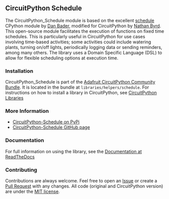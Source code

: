 ## CircuitPython Schedule

The CircuitPython_Schedule module is based on the excellent [schedule](https://pypi.org/project/schedule/) CPython module by [Dan Bader](https://pypi.org/user/dbader/), modified for CircuitPython by [Nathan Byrd](https://github.com/cognitivegears).  This open-source module facilitates the execution of functions on fixed time schedules. This is particularly useful in CircuitPython for use cases involving time-based activities; some activities could include watering plants, turning on/off lights, periodically logging data or sending reminders, among many others. The library uses a Domain Specific Language (DSL) to allow for flexible scheduling options at execution time.

### Installation

CircuitPython_Schedule is part of the [Adafruit CircuitPython Community Bundle](https://github.com/adafruit/CircuitPython_Community_Bundle). It is located in the bundle at `libraries/helpers/schedule`. For instructions on how to install a library in CircuitPython, see [CircuitPython Libraries](https://learn.adafruit.com/welcome-to-circuitpython/circuitpython-libraries)



### More Information

* [CircuitPython-Schedule on PyPi](https://pypi.org/project/circuitpython-schedule/)
* [CircuitPython-Schedule GitHub page](https://github.com/cognitivegears/CircuitPython_Schedule)

### Documentation

For full information on using the library, see the [Documentation at ReadTheDocs](https://circuitpython-schedule.readthedocs.io/en/latest/)

### Contributing

Contributions are always welcome. Feel free to open an [Issue](https://github.com/cognitivegears/CircuitPython_Schedule/issues) or create a [Pull Request](https://github.com/cognitivegears/CircuitPython_Schedule/pulls) with any changes. All code (original and CircuitPython version) are under the [MIT license](https://github.com/cognitivegears/CircuitPython_Schedule/blob/main/LICENSE).
